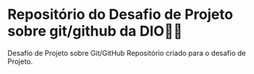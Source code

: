 # Repositório do Desafio de Projeto sobre git/github da DIO👩‍💻
Desafio de Projeto sobre Git/GitHub
Repositório criado para o desafio de Projeto.
